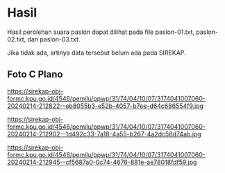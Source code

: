 # Hasil

Hasil perolehan suara paslon dapat dilihat pada file paslon-01.txt, paslon-02.txt, dan paslon-03.txt.

Jika tidak ada, artinya data tersebut belum ada pada SIREKAP.

## Foto C Plano

https://sirekap-obj-formc.kpu.go.id/4546/pemilu/ppwp/31/74/04/10/07/3174041007060-20240214-212822--eb8055b3-e52b-4057-b7ee-d64c686554f9.jpg

https://sirekap-obj-formc.kpu.go.id/4546/pemilu/ppwp/31/74/04/10/07/3174041007060-20240214-212902--1d492c33-7a18-4a55-b267-4a2dc58d74ab.jpg

https://sirekap-obj-formc.kpu.go.id/4546/pemilu/ppwp/31/74/04/10/07/3174041007060-20240214-212945--cf5687a0-0c74-4676-881e-ae78018fdf59.jpg
